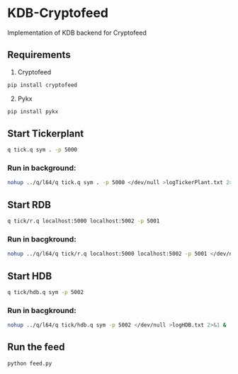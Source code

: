 # KDB-Cryptofeed
Implementation of KDB backend for Cryptofeed

## Requirements
1. Cryptofeed
```bash
pip install cryptofeed
```
2. Pykx
```bash
pip install pykx
```

## Start Tickerplant
```bash
q tick.q sym . -p 5000
```
### Run in background:
```bash
nohup ../q/l64/q tick.q sym . -p 5000 </dev/null >logTickerPlant.txt 2>&1 &
```
## Start RDB

```bash
q tick/r.q localhost:5000 localhost:5002 -p 5001
```
### Run in bacgkround:
```bash
nohup ../q/l64/q tick/r.q localhost:5000 localhost:5002 -p 5001 </dev/null >logRDB.txt 2>&1 &
```


## Start HDB

 ```bash
 q tick/hdb.q sym -p 5002
 ```
 ### Run in bacgkround:
 ```bash
 nohup ../q/l64/q tick/hdb.q sym -p 5002 </dev/null >logHDB.txt 2>&1 &
 ```

## Run the feed

```bash
python feed.py
```



